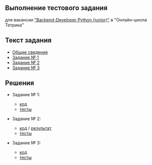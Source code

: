 ## Выполнение тестового задания
для вакансии ["Backend-Developer Python (junior)"](https://perm.hh.ru/vacancy/120575970?hhtmFrom=vacancy_search_list) в "Онлайн-школа Тетрика"

## Текст задания
- [Общие сведения](https://github.com/Spike2250/test_tasks_tetrika/blob/master/Task.md)
- [Задание № 1](https://github.com/Spike2250/test_tasks_tetrika/blob/master/tasks/task_1/task.md)
- [Задание № 2](https://github.com/Spike2250/test_tasks_tetrika/blob/master/tasks/task_2/task.md)
- [Задание № 3](https://github.com/Spike2250/test_tasks_tetrika/blob/master/tasks/task_3/task.md)

## Решения
- Задание № 1:
    - [код](https://github.com/Spike2250/test_tasks_tetrika/blob/master/tasks/task_1/solution.py)
    - [тесты](https://github.com/Spike2250/test_tasks_tetrika/blob/master/tests/test_decorator.py)

- Задание № 2:
    - [код](https://github.com/Spike2250/test_tasks_tetrika/blob/master/tasks/task_2/solution.py) / [результат](https://github.com/Spike2250/test_tasks_tetrika/blob/master/tasks/task_2/beasts.csv)
    - [тесты](https://github.com/Spike2250/test_tasks_tetrika/blob/master/tests/test_parser.py)

- Задание № 3:
    - [код](https://github.com/Spike2250/test_tasks_tetrika/blob/master/tasks/task_2/solution.py)
    - [тесты](https://github.com/Spike2250/test_tasks_tetrika/blob/master/tests/test_appearance.py)
